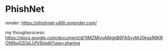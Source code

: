 # PhishNet

render: https://phishnet-u66l.onrender.com/

my thoughprocess: https://docs.google.com/document/d/1tMZMIvvA6tgkB6FASyvMJ0kgsR6KRONfbqGS1qLUfV8/edit?usp=sharing
